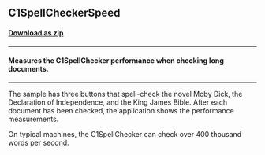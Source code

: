 ## C1SpellCheckerSpeed
#### [Download as zip](https://minhaskamal.github.io/DownGit/#/home?url=https://github.com/GrapeCity/ComponentOne-WinForms-Samples/tree/master/NetFramework\SpellChecker\CS\C1SpellCheckerSpeed)
____
#### Measures the C1SpellChecker performance when checking long documents.
____
The sample has three buttons that spell-check the novel Moby Dick, the Declaration of Independence, and the King James Bible. After each document has been checked, the application shows the performance measurements. 

On typical machines, the C1SpellChecker can check over 400 thousand words per second. 